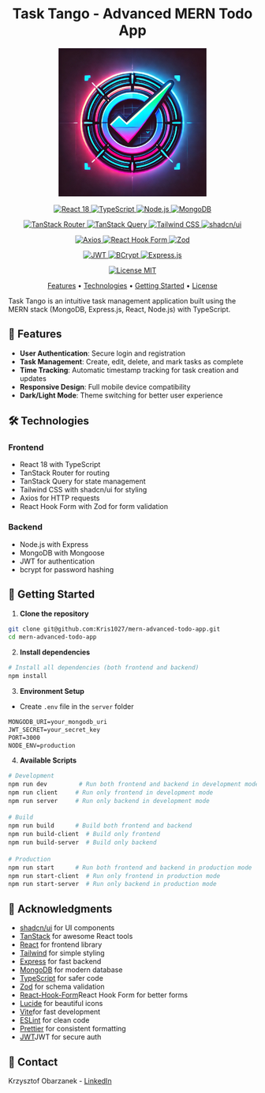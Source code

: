 <div align="center">
    <h1>Task Tango - Advanced MERN Todo App</h1>
    <img
      src="./client/public/logo.png"
      alt="Task Tango Logo"
      width="300"
      height="300"
    />

<p>
  <a href="https://reactjs.org/">
    <img src="https://img.shields.io/badge/React-v18.2-%2361DAFB.svg?style=for-the-badge&logo=react&logoColor=black" alt="React 18"/>
  </a>
  <a href="https://www.typescriptlang.org/">
    <img src="https://img.shields.io/badge/TypeScript-v5.0-%23007ACC.svg?style=for-the-badge&logo=typescript&logoColor=white" alt="TypeScript"/>
  </a>
  <a href="https://nodejs.org/">
    <img src="https://img.shields.io/badge/Node.js-v18.x-%23339933.svg?style=for-the-badge&logo=node.js&logoColor=white" alt="Node.js"/>
  </a>
  <a href="https://www.mongodb.com/">
    <img src="https://img.shields.io/badge/MongoDB-v6.0-%2347A248.svg?style=for-the-badge&logo=mongodb&logoColor=white" alt="MongoDB"/>
  </a>
</p>

<p>
  <a href="https://tanstack.com/router/latest">
    <img src="https://img.shields.io/badge/TanStack%20Router-v1.15-%23FF4154.svg?style=for-the-badge&logo=react-router&logoColor=white" alt="TanStack Router"/>
  </a>
  <a href="https://tanstack.com/query/latest">
    <img src="https://img.shields.io/badge/TanStack%20Query-v5.0-%23FF4154.svg?style=for-the-badge&logo=react-query&logoColor=white" alt="TanStack Query"/>
  </a>
  <a href="https://tailwindcss.com/">
    <img src="https://img.shields.io/badge/Tailwind%20CSS-v3.4-%2306B6D4.svg?style=for-the-badge&logo=tailwind-css&logoColor=white" alt="Tailwind CSS"/>
  </a>
  <a href="https://ui.shadcn.com/">
    <img src="https://img.shields.io/badge/shadcn%2Fui-latest-%23000000.svg?style=for-the-badge&logo=shadcnui&logoColor=white" alt="shadcn/ui"/>
  </a>
</p>

<p>
  <a href="https://axios-http.com/">
    <img src="https://img.shields.io/badge/Axios-v1.6-%235A29E4.svg?style=for-the-badge&logo=axios&logoColor=white" alt="Axios"/>
  </a>
  <a href="https://www.npmjs.com/package/react-hook-form">
    <img src="https://img.shields.io/badge/React%20Hook%20Form-v7.49-%23EC5990.svg?style=for-the-badge&logo=react-hook-form&logoColor=white" alt="React Hook Form"/>
  </a>
  <a href="https://zod.dev/">
    <img src="https://img.shields.io/badge/Zod-v3.22-%233068B7.svg?style=for-the-badge&logo=zod&logoColor=white" alt="Zod"/>
  </a>
</p>

<p>
  <a href="https://jwt.io/">
    <img src="https://img.shields.io/badge/JWT-latest-black?style=for-the-badge&logo=JSON%20web%20tokens" alt="JWT"/>
  </a>
  <a href="https://www.npmjs.com/package/bcrypt">
    <img src="https://img.shields.io/badge/BCrypt-v5.1-%23404d59.svg?style=for-the-badge" alt="BCrypt"/>
  </a>
  <a href="https://expressjs.com/">
    <img src="https://img.shields.io/badge/Express.js-v4.18-%23404d59.svg?style=for-the-badge&logo=express&logoColor=white" alt="Express.js"/>
  </a>
</p>

<p>
  <a href="https://opensource.org/licenses/MIT">
    <img src="https://img.shields.io/badge/License-MIT-blue.svg?style=for-the-badge" alt="License MIT"/>
  </a>
</p>

</div>

<div align="center">
  <a href="#-features">Features</a> •
  <a href="#%EF%B8%8F-technologies">Technologies</a> •
  <a href="#-getting-started">Getting Started</a> •
  <a href="#-license">License</a>
</div>

Task Tango is an intuitive task management application built using the MERN stack (MongoDB, Express.js, React, Node.js) with TypeScript.

## 🌟 Features

- **User Authentication**: Secure login and registration
- **Task Management**: Create, edit, delete, and mark tasks as complete
- **Time Tracking**: Automatic timestamp tracking for task creation and updates
- **Responsive Design**: Full mobile device compatibility
- **Dark/Light Mode**: Theme switching for better user experience

## 🛠️ Technologies

### Frontend

- React 18 with TypeScript
- TanStack Router for routing
- TanStack Query for state management
- Tailwind CSS with shadcn/ui for styling
- Axios for HTTP requests
- React Hook Form with Zod for form validation

### Backend

- Node.js with Express
- MongoDB with Mongoose
- JWT for authentication
- bcrypt for password hashing

## 🚀 Getting Started

1. **Clone the repository**

```bash
git clone git@github.com:Kris1027/mern-advanced-todo-app.git
cd mern-advanced-todo-app
```

2. **Install dependencies**

```bash
# Install all dependencies (both frontend and backend)
npm install
```

3. **Environment Setup**

- Create `.env` file in the `server` folder

```env
MONGODB_URI=your_mongodb_uri
JWT_SECRET=your_secret_key
PORT=3000
NODE_ENV=production
```

4. **Available Scripts**

```bash
# Development
npm run dev         # Run both frontend and backend in development mode
npm run client     # Run only frontend in development mode
npm run server     # Run only backend in development mode

# Build
npm run build      # Build both frontend and backend
npm run build-client  # Build only frontend
npm run build-server  # Build only backend

# Production
npm run start      # Run both frontend and backend in production mode
npm run start-client  # Run only frontend in production mode
npm run start-server  # Run only backend in production mode
```

## 👏 Acknowledgments

- [shadcn/ui](https://ui.shadcn.com/) for UI components
- [TanStack](https://tanstack.com/) for awesome React tools
- [React](https://react.dev/) for frontend library
- [Tailwind](https://tailwindcss.com/) for simple styling
- [Express](https://expressjs.com/) for fast backend
- [MongoDB](https://mongodb.com/) for modern database
- [TypeScript](https://typescriptlang.org/) for safer code
- [Zod](https://zod.dev/) for schema validation
- [React-Hook-Form](https://react-hook-form.com/)React Hook Form for better forms
- [Lucide](https://lucide.dev/) for beautiful icons
- [Vite](https://vite.dev/)for fast development
- [ESLint](https://eslint.org/) for clean code
- [Prettier](https://prettier.io/) for consistent formatting
- [JWT](https://jwt.io/)JWT for secure auth

## 📧 Contact

Krzysztof Obarzanek - [LinkedIn](https://www.linkedin.com/in/krzysztof-obarzanek/)
